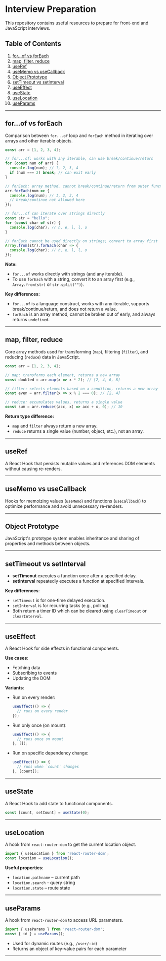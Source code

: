 
# Interview Preparation

This repository contains useful resources to prepare for front-end and JavaScript interviews.

## Table of Contents

1. [for...of vs forEach](#forof-vs-foreach)  
2. [map, filter, reduce](#map-filter-reduce)  
3. [useRef](#useref)  
4. [useMemo vs useCallback](#usememo-vs-usecallback)  
5. [Object Prototype](#object-prototype)  
6. [setTimeout vs setInterval](#settimeout-vs-setinterval)  
7. [useEffect](#useeffect)  
8. [useState](#usestate)  
9. [useLocation](#uselocation)  
10. [useParams](#useparams)  

---

## for...of vs forEach

Comparison between `for...of` loop and `forEach` method in iterating over arrays and other iterable objects.

```js
const arr = [1, 2, 3, 4];

// for...of: works with any iterable, can use break/continue/return
for (const num of arr) {
  console.log(num); // 1, 2, 3, 4
  if (num === 2) break; // can exit early
}

// forEach: array method, cannot break/continue/return from outer function
arr.forEach(num => {
  console.log(num); // 1, 2, 3, 4
  // break/continue not allowed here
});
```

```js
// for...of can iterate over strings directly
const str = "hello";
for (const char of str) {
  console.log(char); // h, e, l, l, o
}

// forEach cannot be used directly on strings; convert to array first
Array.from(str).forEach(char => {
  console.log(char); // h, e, l, l, o
});
```

**Note:**
- `for...of` works directly with strings (and any iterable).
- To use `forEach` with a string, convert it to an array first (e.g., `Array.from(str)` or `str.split("")`).

**Key differences:**
- `for...of` is a language construct, works with any iterable, supports break/continue/return, and does not return a value.
- `forEach` is an array method, cannot be broken out of early, and always returns `undefined`.

---

## map, filter, reduce

Core array methods used for transforming (`map`), filtering (`filter`), and reducing (`reduce`) data in JavaScript.

```js
const arr = [1, 2, 3, 4];

// map: transforms each element, returns a new array
const doubled = arr.map(x => x * 2); // [2, 4, 6, 8]

// filter: selects elements based on a condition, returns a new array
const even = arr.filter(x => x % 2 === 0); // [2, 4]

// reduce: accumulates values, returns a single value
const sum = arr.reduce((acc, x) => acc + x, 0); // 10
```

**Return type difference:**
- `map` and `filter` always return a new array.
- `reduce` returns a single value (number, object, etc.), not an array.

---

## useRef
A React Hook that persists mutable values and references DOM elements without causing re-renders.

---

## useMemo vs useCallback
Hooks for memoizing values (`useMemo`) and functions (`useCallback`) to optimize performance and avoid unnecessary re-renders.

---

## Object Prototype
JavaScript's prototype system enables inheritance and sharing of properties and methods between objects.

---

## setTimeout vs setInterval
- **setTimeout** executes a function once after a specified delay.  
- **setInterval** repeatedly executes a function at specified intervals.  

**Key differences**:
- `setTimeout` is for one-time delayed execution.  
- `setInterval` is for recurring tasks (e.g., polling).  
- Both return a timer ID which can be cleared using `clearTimeout` or `clearInterval`.

---

## useEffect
A React Hook for side effects in functional components.

**Use cases**:
- Fetching data  
- Subscribing to events  
- Updating the DOM  

**Variants**:
- Run on every render:  
  ```js
  useEffect(() => {
    // runs on every render
  });
  ```
- Run only once (on mount):  
  ```js
  useEffect(() => {
    // runs once on mount
  }, []);
  ```
- Run on specific dependency change:  
  ```js
  useEffect(() => {
    // runs when `count` changes
  }, [count]);
  ```

---

## useState
A React Hook to add state to functional components.

```js
const [count, setCount] = useState(0);
```

---

## useLocation
A hook from `react-router-dom` to get the current location object.

```js
import { useLocation } from 'react-router-dom';
const location = useLocation();
```

**Useful properties**:
- `location.pathname` – current path  
- `location.search` – query string  
- `location.state` – route state  

---

## useParams
A hook from `react-router-dom` to access URL parameters.

```js
import { useParams } from 'react-router-dom';
const { id } = useParams();
```

- Used for dynamic routes (e.g., `/user/:id`)  
- Returns an object of key-value pairs for each parameter

---

